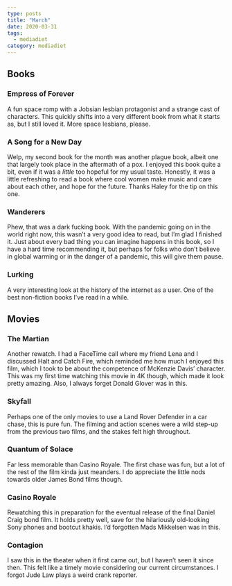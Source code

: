 ```yaml
---
type: posts
title: "March"
date: 2020-03-31
tags:
  - mediadiet
category: mediadiet
---
```


## Books

### Empress of Forever

A fun space romp with a Jobsian lesbian protagonist and a strange cast of characters. This quickly shifts into a very different book from what it starts as, but I still loved it. More space lesbians, please.

### A Song for a New Day

Welp, my second book for the month was another plague book, albeit one that largely took place in the aftermath of a pox. I enjoyed this book quite a bit, even if it was a _little_ too hopeful for my usual taste. Honestly, it was a little refreshing to read a book where cool women make music and care about each other, and hope for the future. Thanks Haley for the tip on this one.

### Wanderers

Phew, that was a dark fucking book. With the pandemic going on in the world right now, this wasn’t a very good idea to read, but I’m glad I finished it. Just about every bad thing you can imagine happens in this book, so I have a hard time recommending it, but perhaps for folks who don’t believe in global warming or in the danger of a pandemic, this will give them pause.

### Lurking

A very interesting look at the history of the internet as a user. One of the best non-fiction books I’ve read in a while.

## Movies

### The Martian

Another rewatch. I had a FaceTime call where my friend Lena and I discussed Halt and Catch Fire, which reminded me how much I enjoyed this film, which I took to be about the competence of McKenzie Davis’ character. This was my first time watching this movie in 4K though, which made it look pretty amazing. Also, I always forget Donald Glover was in this.

### Skyfall

Perhaps one of the only movies to use a Land Rover Defender in a car chase, this is pure fun. The filming and action scenes were a wild step-up from the previous two films, and the stakes felt high throughout.

### Quantum of Solace

Far less memorable than Casino Royale. The first chase was fun, but a lot of the rest of the film kinda just meanders. I do appreciate the little nods towards older James Bond films though.

### Casino Royale

Rewatching this in preparation for the eventual release of the final Daniel Craig bond film. It holds pretty well, save for the hilariously old-looking Sony phones and bootcut khakis. I’d forgotten Mads Mikkelsen was in this.

### Contagion

I saw this in the theater when it first came out, but I haven’t seen it since then. This felt like a timely movie considering our current circumstances. I forgot Jude Law plays a weird crank reporter.
